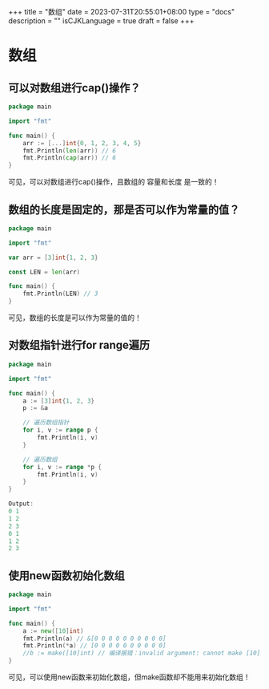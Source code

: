 +++
title = "数组"
date = 2023-07-31T20:55:01+08:00
type = "docs"
description = ""
isCJKLanguage = true
draft = false
+++

# 数组

## 可以对数组进行cap()操作？

```go
package main

import "fmt"

func main() {
	arr := [...]int{0, 1, 2, 3, 4, 5}
	fmt.Println(len(arr)) // 6
	fmt.Println(cap(arr)) // 6
}

```

可见，可以对数组进行cap()操作，且数组的 容量和长度 是一致的！

## 数组的长度是固定的，那是否可以作为常量的值？

```go
package main

import "fmt"

var arr = [3]int{1, 2, 3}

const LEN = len(arr)

func main() {
	fmt.Println(LEN) // 3
}
```

可见，数组的长度是可以作为常量的值的！

## 对数组指针进行for range遍历

```go
package main

import "fmt"

func main() {
	a := [3]int{1, 2, 3}
	p := &a

	// 遍历数组指针
	for i, v := range p {
		fmt.Println(i, v)
	}

	// 遍历数组
	for i, v := range *p {
		fmt.Println(i, v)
	}
}

Output:
0 1
1 2
2 3
0 1
1 2
2 3
```

## 使用new函数初始化数组

```go
package main

import "fmt"

func main() {
	a := new([10]int)
	fmt.Println(a) // &[0 0 0 0 0 0 0 0 0 0]
	fmt.Println(*a) // [0 0 0 0 0 0 0 0 0 0]
    //b := make([10]int) // 编译报错：invalid argument: cannot make [10]int; type must be slice, map, or channel
}

```

可见，可以使用new函数来初始化数组，但make函数却不能用来初始化数组！
